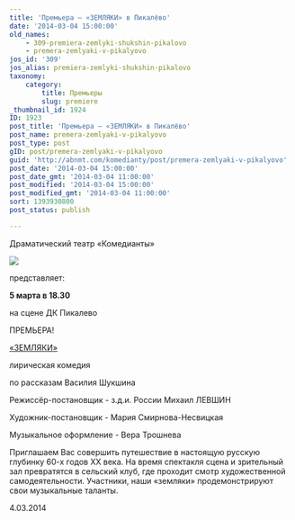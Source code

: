 ```yaml
---
title: 'Премьера — «ЗЕМЛЯКИ» в Пикалёво'
date: '2014-03-04 15:00:00'
old_names:
    - 309-premiera-zemlyki-shukshin-pikalovo
    - premera-zemlyaki-v-pikalyovo
jos_id: '309'
jos_alias: premiera-zemlyki-shukshin-pikalovo
taxonomy:
    category:
        title: Премьеры
        slug: premiere
_thumbnail_id: 1924
ID: 1923
post_title: 'Премьера — «ЗЕМЛЯКИ» в Пикалёво'
post_name: premera-zemlyaki-v-pikalyovo
post_type: post
gID: post/premera-zemlyaki-v-pikalyovo
guid: 'http://abnmt.com/komedianty/post/premera-zemlyaki-v-pikalyovo'
post_date: '2014-03-04 15:00:00'
post_date_gmt: '2014-03-04 11:00:00'
post_modified: '2014-03-04 15:00:00'
post_modified_gmt: '2014-03-04 11:00:00'
sort: 1393930800
post_status: publish

---
```


Драматический театр «Комедианты»


[
![](image-01.jpg)
][0]


представляет:


**5 марта в 18.30**


на сцене ДК Пикалево


ПРЕМЬЕРА!


[«ЗЕМЛЯКИ»][0]


лирическая комедия


по рассказам Василия Шукшина


Режиссёр-постановщик - з.д.и. России Михаил ЛЕВШИН


Художник-постановщик - Мария Смирнова-Несвицкая


Музыкальное оформление - Вера Трошнева


Приглашаем Вас совершить путешествие в настоящую русскую глубинку 60-х годов ХХ века. На время спектакля сцена и зрительный зал превратятся в сельский клуб, где проходит смотр художественной самодеятельности. Участники, наши «земляки» продемонстрируют свои музыкальные таланты.


4.03.2014

[0]: ../../performance/zemlyaki "Земляки"